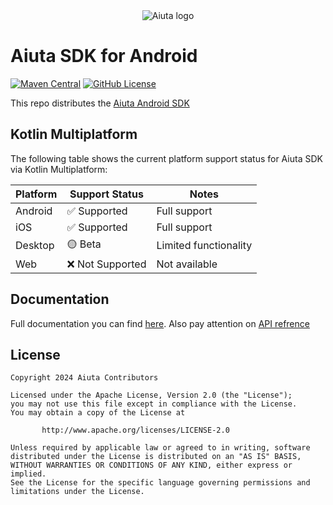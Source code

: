 <div align="center">
  <picture>
    <source media="(prefers-color-scheme: dark)" srcset="https://github.com/aiuta-com/android-sdk/assets/54765046/b104018c-9366-4cc3-8f40-dc202b6f5c8e">
    <img alt="Aiuta logo" src="https://github.com/aiuta-com/android-sdk/assets/54765046/b104018c-9366-4cc3-8f40-dc202b6f5c8e">
  </picture>
</div>

# Aiuta SDK for Android

[![Maven Central](https://img.shields.io/maven-central/v/com.aiuta/fashionsdk)](https://central.sonatype.com/search?q=com.aiuta)
[![GitHub License](https://img.shields.io/badge/license-Apache%20License%202.0-blue.svg?style=flat)](http://www.apache.org/licenses/LICENSE-2.0)

This repo distributes the [Aiuta Android SDK](https://docs.aiuta.com/)

## Kotlin Multiplatform

The following table shows the current platform support status for Aiuta SDK via Kotlin Multiplatform:

| Platform | Support Status | Notes |
|----------|---------------|--------|
| Android  | ✅ Supported  | Full support |
| iOS      | ✅ Supported  | Full support |
| Desktop  | 🟡 Beta      | Limited functionality |
| Web | ❌ Not Supported | Not available |

## Documentation

Full documentation you can find [here](https://docs.aiuta.com/sdk/android/). Also pay attention
on [API refrence](https://aiuta-com.github.io/aiuta-android-sdk/)


## License

    Copyright 2024 Aiuta Contributors

    Licensed under the Apache License, Version 2.0 (the "License");
    you may not use this file except in compliance with the License.
    You may obtain a copy of the License at

           http://www.apache.org/licenses/LICENSE-2.0

    Unless required by applicable law or agreed to in writing, software
    distributed under the License is distributed on an "AS IS" BASIS,
    WITHOUT WARRANTIES OR CONDITIONS OF ANY KIND, either express or implied.
    See the License for the specific language governing permissions and
    limitations under the License.

